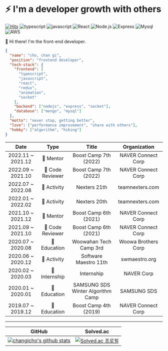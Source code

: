 # ⚡️ I'm a developer growth with others

[![Hits](https://hits.seeyoufarm.com/api/count/incr/badge.svg?url=https%3A%2F%2Fgithub.com%2Fchangicho%2Fhit-counter&count_bg=%2379C83D&title_bg=%23555555&icon=github.svg&icon_color=%23E7E7E7&title=hits&edge_flat=false)](https://hits.seeyoufarm.com)
![typescript](https://img.shields.io/badge/-TypeScript-007ACC?&logo=TypeScript&logoColor=white)
![javascript](https://img.shields.io/badge/-JavaScript-F7E01C?&logo=JavaScript&logoColor=white)
![React](https://img.shields.io/badge/-React-61DAFB?&logo=react&logoColor=white)
![Node.js](https://img.shields.io/badge/-Node.js-339933?&logo=Node.js&logoColor=white)
![Express](https://img.shields.io/badge/-Express-191919?&logo=Node.js&logoColor=white)
![Mysql](https://img.shields.io/badge/-MySQL-4479A1?&logo=MySQL&logoColor=white)
![AWS](https://img.shields.io/badge/-AWS-232F3E?&logo=Amazon-AWS&logoColor=white)

🎨 Hi there! I'm the front-end developer.

```JSON
{
  "name": "cho, chan gi",
  "position": "frontend developer",
  "tech-stack": {
    "frontend": [
      "typescript",
      "javascript",
      "react",
      "redux",
      "animation",
      "socket"
    ],
    "backend": ["nodejs", "express", "socket"],
    "database": ["mongo", "mysql"]
  },
  "motto": "never stop, getting better",
  "love": ["performance improvement", "share with others"],
  "hobby": ["algorithm", "hiking"]
}
```

|       Date        |       Type       |               Title               |    Organization     |
| :---------------: | :--------------: | :-------------------------------: | :-----------------: |
| 2022.11 ~ 2021.12 |    👀 Mentor     |       Boost Camp 7th (2022)       | NAVER Connect Corp  |
| 2022.09 ~ 2021.10 | 👀 Code Reviewer |       Boost Camp 7th (2022)       | NAVER Connect Corp  |
| 2022.07 ~ 2022.08 |   🤝 Activity    |           Nexters 21th            |   teamnexters.com   |
| 2022.01 ~ 2022.02 |   🤝 Activity    |           Nexters 20th            |   teamnexters.com   |
| 2021.10 ~ 2021.12 |    👀 Mentor     |       Boost Camp 6th (2021)       | NAVER Connect Corp  |
| 2021.09 ~ 2021.10 | 👀 Code Reviewer |       Boost Camp 6th (2021)       | NAVER Connect Corp  |
| 2020.07 ~ 2020.08 |   📝 Education   |      Woowahan Tech Camp 3rd       | Woowa Brothers Corp |
| 2020.06 ~ 2020.12 |   🤝 Activity    |       Software Maestro 11th       |    swmaestro.org    |
| 2020.02 ~ 2020.03 |  💼 Internship   |            Internship             |     NAVER Corp      |
| 2020.01 ~ 2020.01 |   📝 Education   | SAMSUNG SDS Winter Algorithm Camp |     SAMSUNG SDS     |
| 2019.07 ~ 2019.12 |   📝 Education   |       Boost Camp 4th (2019)       | NAVER Connect Corp  |

---

|                                                                              GitHub                                                                               |                                                 Solved.ac                                                  |
| :---------------------------------------------------------------------------------------------------------------------------------------------------------------: | :--------------------------------------------------------------------------------------------------------: |
| [![changicho's github stats](https://github-readme-stats.vercel.app/api?username=changicho&theme=tokyonight)](https://github.com/anuraghazra/github-readme-stats) | [![Solved.ac 프로필](http://mazassumnida.wtf/api/generate_badge?boj=eunuch74)](https://solved.ac/eunuch74) |
